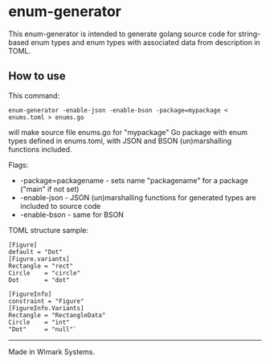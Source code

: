 # enum-generator #

This enum-generator is intended to generate golang source code for string-based enum types and enum types with associated data from description in TOML.

## How to use ##

This command:

    enum-generator -enable-json -enable-bson -package=mypackage < enums.toml > enums.go

will make source file enums.go for "mypackage" Go package with enum types defined in enums.toml, with JSON and BSON (un)marshalling functions included.

Flags:

 - -package=packagename - sets name "packagename" for a package ("main" if not set)
 - -enable-json - JSON (un)marshalling functions for generated types are included to source code
 - -enable-bson - same for BSON

TOML structure sample:

    [Figure]
    default = "Dot"
    [Figure.variants]
    Rectangle = "rect"
    Circle    = "circle"
    Dot       = "dot"

    [FigureInfo]
    constraint = "Figure"
    [FigureInfo.Variants]
    Rectangle = "RectangleData"
    Circle    = "int"
    "Dot"     = "null"`


<hr>

Made in Wimark Systems. 